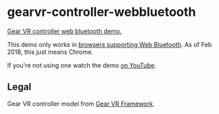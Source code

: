 # gearvr-controller-webbluetooth

[Gear VR controller web bluetooth demo.](http://jsyang.ca/gearvr-controller-webbluetooth/index.html)

This demo only works in [browsers supporting Web Bluetooth](https://caniuse.com/#feat=web-bluetooth). As of Feb 2018, this just means Chrome. 

If you're not using
one watch the demo [on YouTube](https://www.youtube.com/watch?v=QGb5cKL8kZ4). 

## Legal
Gear VR controller model from [Gear VR Framework](https://github.com/Samsung/GearVRf).